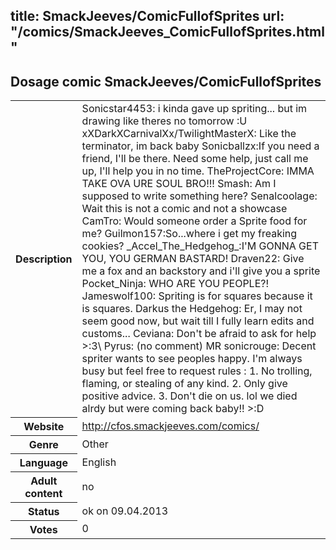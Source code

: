 title: SmackJeeves/ComicFullofSprites
url: "/comics/SmackJeeves_ComicFullofSprites.html"
---
Dosage comic SmackJeeves/ComicFullofSprites
-----------------------------------------

<table class="comicinfo">
<tr>
<th>Description</th><td>Sonicstar4453: i kinda gave up spriting... but im drawing like theres no tomorrow :U xXDarkXCarnivalXx/TwilightMasterX: Like the terminator, im back baby Sonicballzx:If you need a friend, I'll be there. Need some help, just call me up, I'll help you in no time. TheProjectCore: IMMA TAKE OVA URE SOUL BRO!!! Smash: Am I supposed to write something here? Senalcoolage: Wait this is not a comic and not a showcase CamTro: Would someone order a Sprite food for me? Guilmon157:So...where i get my freaking cookies? _Accel_The_Hedgehog_:I'M GONNA GET YOU, YOU GERMAN BASTARD! Draven22: Give me a fox and an backstory and i'll give you a sprite Pocket_Ninja: WHO ARE YOU PEOPLE?! Jameswolf100: Spriting is for squares because it is squares. Darkus the Hedgehog: Er, I may not seem good now, but wait till I fully learn edits and customs... Ceviana: Don't be afraid to ask for help &gt;:3\ Pyrus: (no comment) MR sonicrouge: Decent spriter wants to see peoples happy. I'm always busy but feel free to request rules : 1. No trolling, flaming, or stealing of any kind. 2. Only give positive advice. 3. Don't die on us. lol we died alrdy but were coming back baby!! &gt;:D</td>
</tr>
<tr>
<th>Website</th><td><a href="http://cfos.smackjeeves.com/comics/">http://cfos.smackjeeves.com/comics/</a></td>
</tr>
<tr>
<th>Genre</th><td>Other</td>
</tr>
<tr>
<th>Language</th><td>English</td>
</tr>
<tr>
<th>Adult content</th><td>no</td>
</tr>
<tr>
<th>Status</th><td>ok on 09.04.2013</td>
</tr>
<tr>
<th>Votes</th><td>0</div></td>
</tr>
</table>
